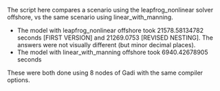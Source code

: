 The script here compares a scenario using the leapfrog_nonlinear solver offshore, vs the same scenario using linear_with_manning. 

* The model with leapfrog_nonlinear  offshore took 21578.58134782 seconds [FIRST VERSION] and 21269.0753 [REVISED NESTING]. The answers were not visually different (but minor decimal places).
* The model with linear_with_manning offshore took  6940.42678905 seconds

These were both done using 8 nodes of Gadi with the same compiler options.


